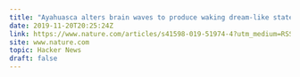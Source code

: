```yaml
---
title: "Ayahuasca alters brain waves to produce waking dream-like state, study finds"
date: 2019-11-20T20:25:24Z
link: https://www.nature.com/articles/s41598-019-51974-4?utm_medium=RSS&utm_source=hune
site: www.nature.com
topic: Hacker News
draft: false
---
```

